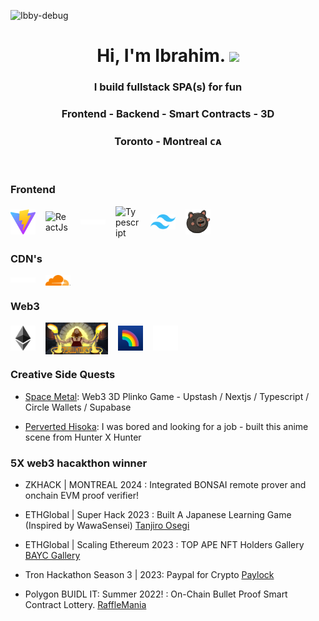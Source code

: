 <p align="left"> <img src="https://komarev.com/ghpvc/?username=DevJdeed&label=Profile%20views&color=0e75b6&style=flat" alt="Ibby-debug" /> </p>

<h1 align="center"> Hi, I'm Ibrahim. <img src="https://github.com/Ibby-debug/Ibby-debug/blob/master/Hi.gif" width="25"></h2>
<h3 align="center"> I build fullstack SPA(s) for fun</h3> 
<h3 align="center"> Frontend - Backend - Smart Contracts - 3D </h3>

<h3 align="center">  Toronto - Montreal ᴄᴀ  </h3>

<br/>

<h3> Frontend </h3> 
<div style="display: flex; flex-direction: row; gap: 16px; align-items: center;">
  <img src="./Vite.svg" alt="Vite" width="40"/>
  <img src="./ReactJs.svg" alt="ReactJs" width="40"/>
  <img src="./nextLogo.svg" alt="NextJs" width="40"/>
  <img src="./TypeScript.svg" alt="Typescript" width="40"/>
  <img src="./Tailwind_CSS.svg" alt="Tailwind_CSS" width="40"/>
  <img src="./Zustand.svg" alt="Zustand" width="40"/>
</div>

<h3>CDN's</h3> 
<div style="display: flex; flex-direction: row; gap: 16px; align-items: center;">
  <img src="./vercel.SVG" alt="Vercel" width="40"/>
  <img src="./cloudflare.webp" alt="Cloudflare" width="40"/>
</div>

<h3> Web3 </h3> 
<div style="display: flex; flex-direction: row; gap: 16px; align-items: center;">
  <img src="./ETH.svg" alt="Ethereum" width="40"/>
  <img src="./Foundry.png" alt="Foundry-rs" width="100"/>
  <img src="./RainbowKit.svg" alt="RainbowKit" width="40"/>
<img src="./Viem.png" alt="Viem Actions" width="40"/>

</div>


<h3>Creative Side Quests</h3>

- [Space Metal](https://spacemetal.vercel.app): Web3 3D Plinko Game - Upstash / Nextjs / Typescript / Circle Wallets / Supabase

- [Perverted Hisoka](https://anime-scenes.vercel.app/): I was bored and looking for a job - built this anime scene from Hunter X Hunter

<h3>5X web3 hacakthon winner</h3>

- ZKHACK | MONTREAL 2024 : Integrated BONSAI remote prover and onchain EVM proof verifier!

- ETHGlobal | Super Hack 2023 : Built A Japanese Learning Game (Inspired by WawaSensei) [Tanjiro Osegi](https://github.com/Ibby-debug/tanjiro)
- ETHGlobal | Scaling Ethereum 2023 : TOP APE NFT Holders Gallery [BAYC Gallery](https://github.com/Ibby-debug/ApesGallery)

- Tron Hackathon Season 3 | 2023: Paypal for Crypto [Paylock](https://github.com/Ibby-debug/paylock)

- Polygon BUIDL IT: Summer 2022! : On-Chain Bullet Proof Smart Contract Lottery. [RaffleMania](https://github.com/Ibby-debug/rafflemania)

<br/>
